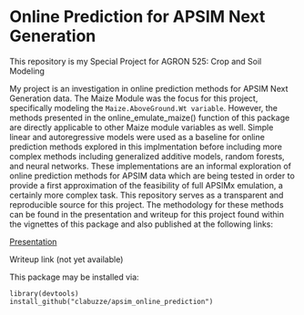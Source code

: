 # Online Prediction for APSIM Next Generation
This repository is my Special Project for AGRON 525: Crop and Soil Modeling

My project is an investigation in online prediction methods for APSIM Next Generation data. The Maize Module was the focus for this project, specifically modeling the `Maize.AboveGround.Wt variable`. However, the methods presented in the online_emulate_maize() function of this package are directly applicable to other Maize module variables as well. Simple linear and autoregressive models were used as a baseline for online prediction methods explored in this implmentation before including more complex methods including generalized additive models, random forests, and neural networks. These implementations are an informal exploration of online prediction methods for APSIM data which are being tested in order to provide a first approximation of the feasibility of full APSIMx emulation, a certainly more complex task. This repository serves as a transparent and reproducible source for this project. The methodology for these methods can be found in the presentation and writeup for this project found within the vignettes of this package and also published at the following links:

[Presentation](http://rpubs.com/clabuzze/apsimo)

Writeup link (not yet available)

This package may be installed via:

```{r}
library(devtools)
install_github("clabuzze/apsim_online_prediction")
```